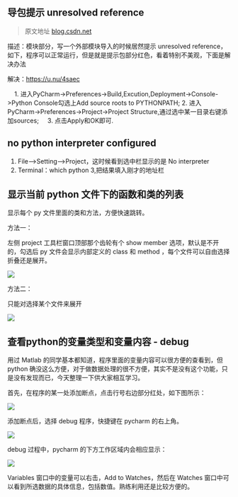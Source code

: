 ##  导包提示 unresolved reference

>  原文地址 [blog.csdn.net](https://blog.csdn.net/sinat_34104446/article/details/80951611)

描述：模块部分，写一个外部模块导入的时候居然提示 unresolved reference，如下，程序可以正常运行，但是就是提示包部分红色，看着特别不美观，下面是解决办法

解决：https://u.nu/4saec

       1. 进入PyCharm->Preferences->Build,Excution,Deployment->Console->Python Console勾选上Add source roots to PYTHONPATH;
2. 进入PyCharm->Preferences->Project->Project Structure,通过选中某一目录右键添加sources;
    3. 点击Apply和OK即可.

##  no python interpreter configured

1. File–>Setting–>Project，这时候看到选中栏显示的是 No interpreter
2. Terminal：which python 3,把结果填入刚才的地址栏



## 显示当前 python 文件下的函数和类的列表

显示每个 py 文件里面的类和方法，方便快速跳转。

方法一：  

左侧 project 工具栏窗口顶部那个齿轮有个 show member 选项，默认是不开的，勾选后 py 文件会显示内部定义的 class 和 method ，每个文件可以自由选择折叠还是展开。

![](https://img-blog.csdnimg.cn/20190609162135977.png?x-oss-process=image/watermark,type_ZmFuZ3poZW5naGVpdGk,shadow_10,text_aHR0cHM6Ly9ibG9nLmNzZG4ubmV0L0FuYWtpbjYxNzQ=,size_16,color_FFFFFF,t_70)

方法二：

只能对选择某个文件来展开

![](https://img-blog.csdnimg.cn/20190609161858371.png?x-oss-process=image/watermark,type_ZmFuZ3poZW5naGVpdGk,shadow_10,text_aHR0cHM6Ly9ibG9nLmNzZG4ubmV0L0FuYWtpbjYxNzQ=,size_16,color_FFFFFF,t_70)



## 查看python的变量类型和变量内容 - debug

用过 Matlab 的同学基本都知道，程序里面的变量内容可以很方便的查看到，但 python 确没这么方便，对于做数据处理的很不方便，其实不是没有这个功能，只是没有发现而已，今天整理一下供大家相互学习。

首先，在程序的某一处添加断点，点击行号右边部分红处，如下图所示：

![](https://img-blog.csdn.net/20161206114335761?watermark/2/text/aHR0cDovL2Jsb2cuY3Nkbi5uZXQv/font/5a6L5L2T/fontsize/400/fill/I0JBQkFCMA==/dissolve/70/gravity/Center)  

添加断点后，选择 debug 程序，快捷键在 pycharm 的右上角。

![](https://img-blog.csdn.net/20161206114645119?watermark/2/text/aHR0cDovL2Jsb2cuY3Nkbi5uZXQv/font/5a6L5L2T/fontsize/400/fill/I0JBQkFCMA==/dissolve/70/gravity/Center)  

debug 过程中，pycharm 的下方工作区域内会相应显示：

![](https://img-blog.csdn.net/20161206115053780?watermark/2/text/aHR0cDovL2Jsb2cuY3Nkbi5uZXQv/font/5a6L5L2T/fontsize/400/fill/I0JBQkFCMA==/dissolve/70/gravity/Center)  

Variables 窗口中的变量可以右击，Add to Watches，然后在 Watches 窗口中可以看到所选数据的具体信息，包括数值。熟练利用还是比较方便的。